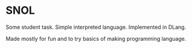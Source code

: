 # SNOL

Some student task.
Simple interpreted language. Implemented in DLang.

Made mostly for fun and to try basics of making programming language.

